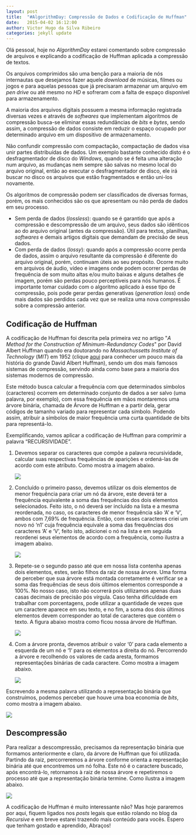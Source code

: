 ```yaml
---
layout: post
title:  "#AlgorithmDay: Compressão de Dados e Codificação de Huffman"
date:   2015-04-02 16:12:00
author: Victor Hugo da Silva Ribeiro
categories: jekyll update
---
```


Olá pessoal, hoje no *AlgorithmDay* estarei comentando sobre compressão de arquivos e explicando a codificação de Huffman aplicada a compressão de textos.

Os arquivos comprimidos são uma benção para a maioria de nós internautas que desejamos fazer aquele *download* de músicas, filmes ou jogos e para aquelas pessoas que já precisaram armazenar um arquivo em *pen drive* ou até mesmo no *HD* e sofreram com a falta de espaço disponível para armazenamento.

A maioria dos arquivos digitais possuem a mesma informação registrada diversas vezes e através de *softwares* que implementam algoritmos de compressão busca-se eliminar essas redundâncias de *bits* e *bytes*, sendo assim, a compressão de dados consiste em reduzir o espaço ocupado por determinado arquivo em um dispositivo de armazenamento.

Não confundir compressão com compactação, compactação de dados visa unir partes distribuídas de dados. Um exemplo bastante conhecido disto é o desfragmentador de disco do *Windows*, quando se é feita uma alteração num arquivo, as mudanças nem sempre são salvas no mesmo local do arquivo original, então ao executar o desfragmentador de disco, ele irá buscar no disco os arquivos que estão fragmentados e então uni-los novamente.

Os algoritmos de compressão podem ser classificados de diversas formas, porém, os mais conhecidos são os que apresentam ou não perda de dados em seu processo.

- Sem perda de dados (*lossless*): quando se é garantido que após a compressão e descompressão de um arquivo, seus dados são idênticos ao do arquivo original (antes da compressão). Útil para textos, planilhas, *softwares* e demais artigos digitais que demandam de precisão de seus dados.
- Com perda de dados (*lossy*): quando após a compressão ocorre perda de dados, assim o arquivo resultante da compressão é diferente do arquivo original, porém, continuam úteis ao seu propósito. Ocorre muito em arquivos de áudio, vídeo e imagens onde podem ocorrer perdas de frequência de som muito altas e/ou muito baixas e alguns detalhes de imagem, porém são perdas pouco perceptíveis para nós humanos. É importante tomar cuidado com o algoritmo aplicado à esse tipo de compressão, pois pode gerar perdas generativas (*generation loss*) onde mais dados são perdidos cada vez que se realiza uma nova compressão sobre a compressão anterior.

## Codificação de Huffman ##

A codificação de Huffman foi descrita pela primeira vez no artigo "*A Method for the Construction of Minimum-Redundancy Codes*" por David Albert Huffman quando era doutorando no *Massachussetts Institute of Technology* (*MIT*) em 1952 (clique [aqui](http://www.huffmancoding.com/my-uncle/scientific-american) para conhecer um pouco mais da história do grande David Albert Huffman), sendo um dos mais famosos sistemas de compressão, servindo ainda como base para a maioria dos sistemas modernos de compressão.

Este método busca calcular a frequência com que determinados símbolos (caracteres) ocorrem em determinado conjunto de dados a ser salvo (uma palavra, por exemplo), com essa frequência em mãos montaremos uma árvore binária, chamada de Árvore de Huffman e a partir dela, gerar códigos de tamanho variado para representar cada símbolo. Podendo assim, atribuir a símbolos de maior frequência uma curta quantidade de bits para representá-lo.

Exemplificando, vamos aplicar a codificação de Huffman para comprimir a palavra “RECURSIVIDADE”.

1. Devemos separar os caracteres que compõe a palavra recursividade, calcular suas respectivas frequências de aparições e ordená-las de acordo com este atributo. Como mostra a imagem abaixo.

	![](https://raw.githubusercontent.com/recursivejr/recursivejr.github.io/master/images/posts/Huffman_passo1.png)

2. Concluído o primeiro passo, devemos utilizar os dois elementos de menor frequência para criar um nó da árvore, este deverá ter a frequência equivalente a soma das frequências dos dois elementos selecionados. Feito isto, o nó deverá ser incluído na lista e a mesma reordenada, no caso, os caracteres de menor frequência são ‘A’ e ‘V’, ambos com 7,69% de frequência. Então, com esses caracteres criei um novo nó ‘n1’ cuja frequência equivale a soma das frequências dos caracteres ‘A’ e ‘V’, feito isto, adicionei o nó na lista e em seguida reordenei seus elementos de acordo com a frequência, como ilustra a imagem abaixo. 

	![](https://raw.githubusercontent.com/recursivejr/recursivejr.github.io/master/images/posts/Huffman_passo2.png)

3. Repete-se o segundo passo até que em nossa lista contenha apenas dois elementos, estes, serão filhos da raiz de nossa árvore. Uma forma de perceber que sua árvore está montada corretamente é verificar se a soma das frequências de seus dois últimos elementos corresponde a 100%. No nosso caso, isto não ocorrerá pois utilizamos apenas duas casas decimais de precisão pós vírgula. Caso tenha dificuldade em trabalhar com porcentagens, pode utilizar a quantidade de vezes que um caractere aparece em seu texto, e no fim, a soma dos dois últimos elementos devem corresponder ao total de caracteres que contém o texto. A figura abaixo mostra como ficou nossa árvore de Huffman.

	![](https://raw.githubusercontent.com/recursivejr/recursivejr.github.io/master/images/posts/Huffman_passo3.png)

4. Com a árvore pronta, devemos atribuir o valor ‘0’ para cada elemento a esquerda de um nó e ‘1’ para os elementos a direita do nó. Percorrendo a árvore e recolhendo os valores de cada aresta, formamos representações binárias de cada caractere. Como mostra a imagem abaixo.

	![](https://raw.githubusercontent.com/recursivejr/recursivejr.github.io/master/images/posts/Huffman_passo4.png)

Escrevendo a mesma palavra utilizando a representação binária que construímos, podemos perceber que houve uma boa economia de *bits*, como mostra a imagem abaixo.

	
![](https://raw.githubusercontent.com/recursivejr/recursivejr.github.io/master/images/posts/Huffman_passo5.png)

## Descompressão ##

Para realizar a descompressão, precisamos da representação binária que formamos anteriormente e claro, da árvore de Huffman que foi utilizada. Partindo da raiz, percorreremos a árvore conforme orienta a representação binária até que encontremos um nó folha. Este nó é o caractere buscado, após encontrá-lo, retornamos à raiz de nossa árvore e repetiremos o processo até que a representação binária termine. Como ilustra a imagem abaixo.

![](https://raw.githubusercontent.com/recursivejr/recursivejr.github.io/master/images/posts/Huffman_passo6.png)

A codificação de Huffman é muito interessante não? Mas hoje pararemos por aqui, fiquem ligados nos *posts* legais que estão rolando no blog da *Recursive* e em breve estarei trazendo mais conteúdo para vocês. Espero que tenham gostado e aprendido, Abraços!